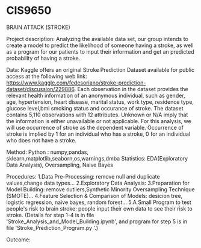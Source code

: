 # CIS9650
BRAIN ATTACK (STROKE)

Project description: 
Analyzing the available data set, our group intends to create a model to predict the likelihood of someone having a stroke,
as well as a program for our patients to input their information and get an predicted probability of having a stroke.

Data: 
Kaggle offers an original Stroke Prediction Dataset available for public access at the following web link:
https://www.kaggle.com/fedesoriano/stroke-prediction-dataset/discussion/229886. 
Each observation in the dataset provides the relevant health information of an anonymous individual,
such as gender, age, hypertension, heart disease, marital status, work type, residence type, glucose level,bmi smoking status and occurance of stroke. 
The dataset contains 5,110 observations with 12 attributes. Unknown or N/A imply that the information is either unavailable or not applicable. 
For this analysis, we will use occurrence of stroke as the dependent variable. Occurrence of stroke is implied by 1 for an individual who has a stroke, 0 for an individual who does not have a stroke.

Method: 
Python : numpy,pandas, sklearn,matplotlib,seaborn,os,warnings,dmba
Statistics: EDA(Exploratory Data Analysis), Oversampling, Naive Bayes

Procedures:
1.Data Pre-Processing: remove null and duplicate values,change data types...
2.Exploratory Data Analysis:
3.Preparation for Model Building: remove outliers,Synthetic Minority Oversampling Technique (SMOTE)...
4.Feature Selection & Comparison of Models: desicion tree, logistic regression, naive bayes, random forest...
5.A Small Program to test people's risk to brain stroke: people input their own data to see their risk to stroke.
(Details for step 1-4 is in file 'Stroke_Analysis_and_Model_Building.ipynb', and program for step 5 is in file 'Stroke_Prediction_Program.py '.)

Outcome:
